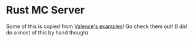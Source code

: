 # Rust MC Server

Some of this is copied from [Valence's examples](https://github.com/valence-rs/valence/tree/main/examples)! Go check them out!
(I did do a most of this by hand though)
